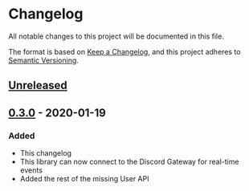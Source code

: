 # Changelog
All notable changes to this project will be documented in this file.

The format is based on [Keep a Changelog](https://keepachangelog.com/en/1.0.0/),
and this project adheres to [Semantic Versioning](https://semver.org/spec/v2.0.0.html).

## [Unreleased]

## [0.3.0] - 2020-01-19
### Added
- This changelog
- This library can now connect to the Discord Gateway for real-time events
- Added the rest of the missing User API

[Unreleased]: https://github.com/cantido/enmity/compare/v0.3.0...HEAD
[0.3.0]: https://github.com/cantido/enmity/compare/v0.1.0...v0.3.0
